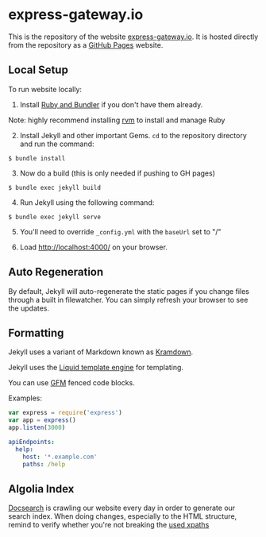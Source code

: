 # express-gateway.io

This is the repository of the website [express-gateway.io](http://express-gateway.io). It is hosted directly from the repository as a [GitHub Pages](https://pages.github.com/) website.

## Local Setup

To run website locally:

1. Install [Ruby and Bundler](https://help.github.com/articles/setting-up-your-pages-site-locally-with-jekyll/) if you don't have them already.

Note: highly recommend installing [rvm](https://rvm.io/rvm/install) to install and manage Ruby

2. Install Jekyll and other important Gems. `cd` to the repository directory and run the command:

```
$ bundle install
```

3. Now do a build (this is only needed if pushing to GH pages)

```
$ bundle exec jekyll build
```

4. Run Jekyll using the following command:

```
$ bundle exec jekyll serve
```

5. You'll need to override `_config.yml` with the `baseUrl` set to "/"

6. Load [http://localhost:4000/](http://localhost:4000/) on your browser.

## Auto Regeneration

By default, Jekyll will auto-regenerate the static pages if you change files through a built in filewatcher. You can simply refresh your browser to see the updates.

## Formatting

Jekyll uses a variant of Markdown known as [Kramdown](http://kramdown.gettalong.org/quickref.html).

Jekyll uses the [Liquid template engine](http://liquidmarkup.org/) for templating.

You can use [GFM](http://kramdown.gettalong.org/parser/gfm.html) fenced code blocks.

Examples:

```js
var express = require('express')
var app = express()
app.listen(3000)
```

```yaml
apiEndpoints:
  help:
    host: '*.example.com'
    paths: /help
```
## Algolia Index

[Docsearch](https://community.algolia.com/docsearch/) is crawling our website every day in order to generate our
search index. When doing changes, especially to the HTML structure, remind to verify whether you're not breaking
the [used xpaths](https://github.com/algolia/docsearch-configs/blob/master/configs/express-gateway.json#L11)
